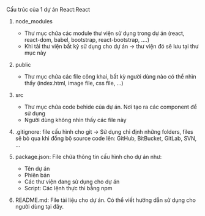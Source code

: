 Cấu trúc của 1 dự án React:React

1. node_modules
    - Thư mục chứa các module thư viện sử dụng trong dự án (react, react-dom, babel, bootstrap, react-bootstrap, ....)
    - Khi tải thư viện bất kỳ sử dụng cho dự án -> thư viện đó sẽ lưu tại thư mục này

2. public
    - Thư mục chứa các file công khai, bất kỳ người dùng nào có thể nhìn thấy (index.html, image file, css file, ...)

3. src
    - Thư mục chứa code behide của dự án. Nơi tạo ra các component để sử dụng
    - Người dùng không nhìn thấy các file này

4. .gitignore: file cấu hình cho git -> Sử dụng chỉ định những folders, files sẽ bỏ qua khi đồng bộ source code lên: GitHub, BitBucket, GitLab, SVN, ...

5. package.json: File chứa thông tin cấu hình cho dự án như:
    - Tên dự án
    - Phiên bản
    - Các thư viện đang sử dụng cho dự án
    - Script: Các lệnh thực thi bằng npm

6. README.md: File tài liệu cho dự án. Có thể viết hướng dẫn sử dụng cho người dùng tại đây.